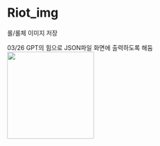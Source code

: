 # Riot_img
롤/롤체 이미지 저장

03/26 
GPT의 힘으로 JSON파일 화면에 출력하도록 해둠
<img src="https://github.com/user-attachments/assets/9b09b01b-bc3d-4945-b53d-016efcc13f79" width="200" height="200"/>
